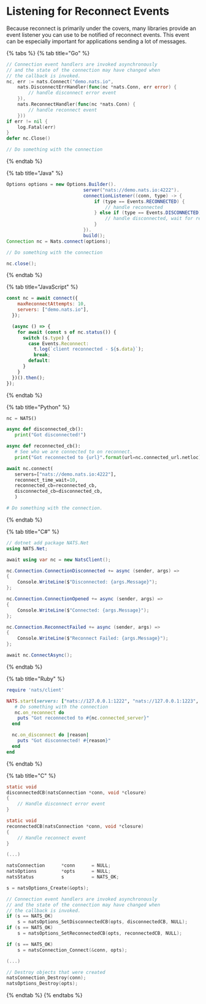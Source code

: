 # Listening for Reconnect Events

Because reconnect is primarily under the covers, many libraries provide an event listener you can use to be notified of reconnect events. This event can be especially important for applications sending a lot of messages.

{% tabs %}
{% tab title="Go" %}
```go
// Connection event handlers are invoked asynchronously
// and the state of the connection may have changed when
// the callback is invoked.
nc, err := nats.Connect("demo.nats.io",
    nats.DisconnectErrHandler(func(nc *nats.Conn, err error) {
        // handle disconnect error event
    }),
    nats.ReconnectHandler(func(nc *nats.Conn) {
        // handle reconnect event
    }))
if err != nil {
    log.Fatal(err)
}
defer nc.Close()

// Do something with the connection
```
{% endtab %}

{% tab title="Java" %}
```java
Options options = new Options.Builder().
                            server("nats://demo.nats.io:4222").
                            connectionListener((conn, type) -> {
                                if (type == Events.RECONNECTED) {
                                    // handle reconnected
                                } else if (type == Events.DISCONNECTED) {
                                    // handle disconnected, wait for reconnect
                                }
                            }).
                            build();
Connection nc = Nats.connect(options);

// Do something with the connection

nc.close();
```
{% endtab %}

{% tab title="JavaScript" %}
```javascript
const nc = await connect({
    maxReconnectAttempts: 10,
    servers: ["demo.nats.io"],
  });

  (async () => {
    for await (const s of nc.status()) {
      switch (s.type) {
        case Events.Reconnect:
          t.log(`client reconnected - ${s.data}`);
          break;
        default:
      }
    }
  })().then();
});
```
{% endtab %}

{% tab title="Python" %}
```python
nc = NATS()

async def disconnected_cb():
   print("Got disconnected!")

async def reconnected_cb():
   # See who we are connected to on reconnect.
   print("Got reconnected to {url}".format(url=nc.connected_url.netloc))

await nc.connect(
   servers=["nats://demo.nats.io:4222"],
   reconnect_time_wait=10,
   reconnected_cb=reconnected_cb,
   disconnected_cb=disconnected_cb,
   )

# Do something with the connection.
```
{% endtab %}

{% tab title="C#" %}
```csharp
// dotnet add package NATS.Net
using NATS.Net;

await using var nc = new NatsClient();

nc.Connection.ConnectionDisconnected += async (sender, args) =>
{
    Console.WriteLine($"Disconnected: {args.Message}");
};

nc.Connection.ConnectionOpened += async (sender, args) =>
{
    Console.WriteLine($"Connected: {args.Message}");
};

nc.Connection.ReconnectFailed += async (sender, args) =>
{
    Console.WriteLine($"Reconnect Failed: {args.Message}");
};

await nc.ConnectAsync();
```
{% endtab %}

{% tab title="Ruby" %}
```ruby
require 'nats/client'

NATS.start(servers: ["nats://127.0.0.1:1222", "nats://127.0.0.1:1223", "nats://127.0.0.1:1224"]) do |nc|
   # Do something with the connection
   nc.on_reconnect do
    puts "Got reconnected to #{nc.connected_server}"
  end

  nc.on_disconnect do |reason|
    puts "Got disconnected! #{reason}"
  end
end
```
{% endtab %}

{% tab title="C" %}
```c
static void
disconnectedCB(natsConnection *conn, void *closure)
{
    // Handle disconnect error event
}

static void
reconnectedCB(natsConnection *conn, void *closure)
{
    // Handle reconnect event
}

(...)

natsConnection      *conn      = NULL;
natsOptions         *opts      = NULL;
natsStatus          s          = NATS_OK;

s = natsOptions_Create(&opts);

// Connection event handlers are invoked asynchronously
// and the state of the connection may have changed when
// the callback is invoked.
if (s == NATS_OK)
    s = natsOptions_SetDisconnectedCB(opts, disconnectedCB, NULL);
if (s == NATS_OK)
    s = natsOptions_SetReconnectedCB(opts, reconnectedCB, NULL);

if (s == NATS_OK)
    s = natsConnection_Connect(&conn, opts);

(...)

// Destroy objects that were created
natsConnection_Destroy(conn);
natsOptions_Destroy(opts);
```
{% endtab %}
{% endtabs %}

